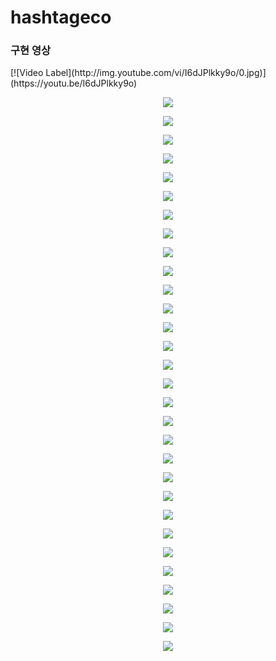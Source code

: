 # hashtageco
<h3> 구현 영상 </h3>
[![Video Label](http://img.youtube.com/vi/I6dJPlkky9o/0.jpg)](https://youtu.be/I6dJPlkky9o)
<br>
<p align="center">
  <img src="https://github.com/Im-suhyeon/hashtageco/assets/100345983/6717ed17-8d25-4bbf-b80d-78b4afabb7de">
</p>
<p align="center">
  <img src="https://github.com/Im-suhyeon/hashtageco/assets/100345983/0758249b-da94-4fec-816b-fd51e715d1c7">
</p>
<p align="center">
  <img src="https://github.com/Im-suhyeon/hashtageco/assets/100345983/1939713c-a6fc-4dcd-93b6-bfa2b5538132">
</p>
<p align="center">
  <img src="https://github.com/Im-suhyeon/hashtageco/assets/100345983/45baac56-70e2-42ca-84e7-d9c43683fb1d">
</p>
<p align="center">
  <img src="https://github.com/Im-suhyeon/hashtageco/assets/100345983/88367e49-b322-41dd-954c-7d4ce674adb2">
</p>
<p align="center">
  <img src="https://github.com/Im-suhyeon/hashtageco/assets/100345983/5f9a2ff9-ce02-40f8-af76-bf60cb152ef0">
</p>
<p align="center">
  <img src="https://github.com/Im-suhyeon/hashtageco/assets/100345983/972f6955-1615-4bd5-b7bf-80a0fa023327">
</p>
<p align="center">
  <img src="https://github.com/Im-suhyeon/hashtageco/assets/100345983/e8d3576e-c0ad-483d-abc4-1335436b95f1">
</p>
<p align="center">
  <img src="https://github.com/Im-suhyeon/hashtageco/assets/100345983/145a9d68-28e5-4e65-b488-3fa4ba0af12c">
</p>
<p align="center">
  <img src="https://github.com/Im-suhyeon/hashtageco/assets/100345983/ad2cd361-b937-4468-ba57-f88ffc771862">
</p>
<p align="center">
  <img src="https://github.com/Im-suhyeon/hashtageco/assets/100345983/1528f0d8-dc38-45db-af8d-ad9f671e72db">
</p>
<p align="center">
  <img src="https://github.com/Im-suhyeon/hashtageco/assets/100345983/4d582318-4c95-4543-842e-458e5867d824">
</p>
<p align="center">
  <img src="https://github.com/Im-suhyeon/hashtageco/assets/100345983/cbe0c6e0-956c-486d-adbc-431f6c6b11d7">
</p>
<p align="center">
  <img src="https://github.com/Im-suhyeon/hashtageco/assets/100345983/00d399c8-a19a-4d4b-abdb-9259251af689">
</p>
<p align="center">
  <img src="https://github.com/Im-suhyeon/hashtageco/assets/100345983/d239c99a-045b-4b6e-8ff5-ce4209e025ed">
</p>
<p align="center">
  <img src="https://github.com/Im-suhyeon/hashtageco/assets/100345983/44e42961-db82-44e7-95a0-4daa19658a13">
</p>
<p align="center">
  <img src="https://github.com/Im-suhyeon/hashtageco/assets/100345983/0499e4ac-e021-4eec-878c-574c47824e8a">
</p>
<p align="center">
  <img src="https://github.com/Im-suhyeon/hashtageco/assets/100345983/ff6cc0ee-4c72-44c6-8d57-edd213131a43">
</p>
<p align="center">
  <img src="https://github.com/Im-suhyeon/hashtageco/assets/100345983/015f9198-8a48-4ac7-b2e2-e82abdc3682f">
</p>
<p align="center">
  <img src="https://github.com/Im-suhyeon/hashtageco/assets/100345983/94bfe9d7-87e5-44e6-a802-67f9621967d1">
</p>
<p align="center">
  <img src="https://github.com/Im-suhyeon/hashtageco/assets/100345983/53207406-0c09-4c2a-a6af-d99495076fdb">
</p>
<p align="center">
  <img src="https://github.com/Im-suhyeon/hashtageco/assets/100345983/14f22157-7d1e-4e65-8956-99e90ed79319">
</p>
<p align="center">
  <img src="https://github.com/Im-suhyeon/hashtageco/assets/100345983/97749c96-a842-4855-89c1-1e83dbb16f17">
</p>
<p align="center">
  <img src="https://github.com/Im-suhyeon/hashtageco/assets/100345983/e7c76f76-61d9-44df-b948-f8ccfca308fe">
</p>
<p align="center">
  <img src="https://github.com/Im-suhyeon/hashtageco/assets/100345983/d1a32b38-0bcf-4fe9-807d-b0f540f09a3b">
</p>
<p align="center">
  <img src="https://github.com/Im-suhyeon/hashtageco/assets/100345983/983a742f-05ff-4913-86e2-4e0c6104396c">
</p>
<p align="center">
  <img src="https://github.com/Im-suhyeon/hashtageco/assets/100345983/02bc6276-68c5-4057-942a-809d5585c9c6">
</p>
<p align="center">
  <img src="https://github.com/Im-suhyeon/hashtageco/assets/100345983/1ea17712-0266-4485-9ec8-d45c00b358a7">
</p>
<p align="center">
  <img src="https://github.com/Im-suhyeon/hashtageco/assets/100345983/990f3071-953d-4719-b541-be8eaf2ce073">
</p>
<p align="center">
  <img src="https://github.com/Im-suhyeon/hashtageco/assets/100345983/b00920ec-d876-4c65-a4ab-ac955e0ebe58">
</p>
